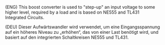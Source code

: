 (ENG) This boost converter is used to "step-up" an input voltage to some higher level, required by a load and is based on NE555 and TL431 Integrated Circuits.

(DEU) Dieser Aufwärtswandler wird verwendet, um eine Eingangsspannung auf ein höheres Niveau zu „erhöhen“, das von einer Last benötigt wird, und basiert auf den integrierten Schaltkreisen NE555 und TL431.
